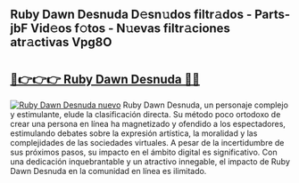## Ruby Dawn Desnuda D𝚎sn𝚞dos filtr𝚊dos - Parts-jbF Vid𝚎os f𝚘tos - N𝚞evas filtr𝚊ciones atr𝚊ctivas Vpg8O

# <h2><a href="http://mb9ufos.tromn.icu/?c=Ruby+Dawn+Desnuda">🔗👉👉👉 Ruby Dawn Desnuda 🔗🔗</a></h2>

[![Ruby Dawn Desnuda nuevo](https://i.imgur.com/pEAQMta.gif)](http://mb9ufos.tromn.icu/?c=Ruby+Dawn+Desnuda)
Ruby Dawn Desnuda, un personaje complejo y estimulante, elude la clasificación directa. Su método poco ortodoxo de crear una persona en línea ha magnetizado y ofendido a los espectadores, estimulando debates sobre la expresión artística, la moralidad y las complejidades de las sociedades virtuales. A pesar de la incertidumbre de sus próximos pasos, su impacto en el ámbito digital es significativo. Con una dedicación inquebrantable y un atractivo innegable, el impacto de Ruby Dawn Desnuda en la comunidad en línea es ilimitado.

